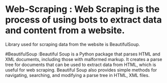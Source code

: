 # Web-Scraping : Web Scraping is the process of using bots to extract data and content from a website.

Library used for scraping data from the website is BeautifulSoup.

#BeautifulSoup :Beautiful Soup is a Python package that parses HTML and XML documents, including those with malformed markup. It creates a parse tree for documents that can be used to extract data from HTML, which is useful for web scraping. Beautiful Soup also provides simple methods for navigating, searching, and modifying a parse tree in HTML, XML files.
